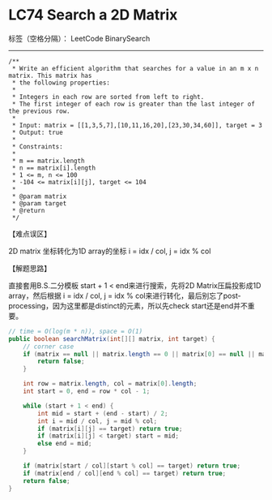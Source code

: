 # LC74 Search a 2D Matrix
标签（空格分隔）： LeetCode BinarySearch

---

    /**
     * Write an efficient algorithm that searches for a value in an m x n matrix. This matrix has
     * the following properties:
     *
     * Integers in each row are sorted from left to right.
     * The first integer of each row is greater than the last integer of the previous row.
     *
     * Input: matrix = [[1,3,5,7],[10,11,16,20],[23,30,34,60]], target = 3
     * Output: true
     *
     * Constraints:
     *
     * m == matrix.length
     * n == matrix[i].length
     * 1 <= m, n <= 100
     * -104 <= matrix[i][j], target <= 104
     *
     * @param matrix
     * @param target
     * @return
     */


【难点误区】

2D matrix 坐标转化为1D array的坐标  i = idx / col, j = idx % col


【解题思路】

直接套用B.S.二分模板 start + 1 < end来进行搜索，先将2D Matrix压扁投影成1D array，然后根据 i = idx / col, j = idx % col来进行转化，最后别忘了post-processing，因为这里都是distinct的元素，所以先check start还是end并不重要。

```java     
// time = O(log(m * n)), space = O(1)
public boolean searchMatrix(int[][] matrix, int target) {
    // corner case
    if (matrix == null || matrix.length == 0 || matrix[0] == null || matrix[0].length == 0) {
        return false;
    }

    int row = matrix.length, col = matrix[0].length;
    int start = 0, end = row * col - 1;

    while (start + 1 < end) {
        int mid = start + (end - start) / 2;
        int i = mid / col, j = mid % col;
        if (matrix[i][j] == target) return true;
        if (matrix[i][j] < target) start = mid;
        else end = mid;
    }

    if (matrix[start / col][start % col] == target) return true;
    if (matrix[end / col][end % col] == target) return true;
    return false;
}
```
